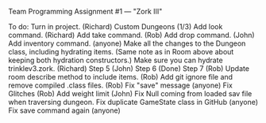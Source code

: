Team Programming Assignment #1 — "Zork III"

To do:
 Turn in project. (Richard)
 Custom Dungeons (1/3)
 Add look command. (Richard)
 Add take command. (Rob)
 Add drop command. (John)
 Add inventory command. (anyone)
 Make all the changes to the Dungeon class, including hydrating items. (Same note as in Room above about keeping both hydration constructors.) Make sure you can hydrate trinklev3.zork. (Richard)
 Step 5 (John)
 Step 6 (Done)
 Step 7 (Rob)
 Update room describe method to include items. (Rob)
 Add git ignore file and remove compiled .class files. (Rob)
 Fix "save" message (anyone)
 Fix Glitches (Rob)
 Add weight limit (John)
 Fix Null coming from loaded sav file when traversing dungeon.
 Fix duplicate GameState class in GitHub (anyone)
 Fix save command again (anyone)
